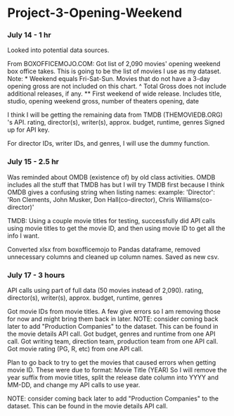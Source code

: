 # Project-3-Opening-Weekend

### July 14 - 1 hr

Looked into potential data sources.

From BOXOFFICEMOJO.COM:
Got list of 2,090 movies' opening weekend box office takes. This is going to be the list of movies I use as my dataset.
  Note:
    * Weekend equals Fri-Sat-Sun. Movies that do not have a 3-day opening gross are not included on this chart.
    ^ Total Gross does not include additional releases, if any.
    ** First weekend of wide release.
Includes title, studio, opening weekend gross, number of theaters opening, date

I think I will be getting the remaining data from TMDB (THEMOVIEDB.ORG) 's API.
rating, director(s), writer(s), approx. budget, runtime, genres
Signed up for API key.

For director IDs, writer IDs, and genres, I will use the dummy function.

### July 15 - 2.5 hr

Was reminded about OMDB (existence of) by old class activities.
  OMDB includes all the stuff that TMDB has but I will try TMDB first because I think OMDB gives a confusing string when listing names:
    example:
    'Director': 'Ron Clements, John Musker, Don Hall(co-director), Chris Williams(co-director)'

TMDB: Using a couple movie titles for testing, successfully did API calls using movie titles to get the movie ID, and then using movie ID to get all the info I want.

Converted xlsx from boxofficemojo to Pandas dataframe, removed unnecessary columns and cleaned up column names. Saved as new csv.

### July 17 - 3 hours

API calls using part of full data (50 movies instead of 2,090).
rating, director(s), writer(s), approx. budget, runtime, genres

Got movie IDs from movie titles. A few give errors so I am removing those for now and might bring them back in later.
NOTE: consider coming back later to add "Production Companies" to the dataset. This can be found in the movie details API call.
Got budget, genres and runtime from one API call.
Got writing team, direction team, production team from one API call.
Got movie rating (PG, R, etc) from one API call.

Plan to go back to try to get the movies that caused errors when getting movie ID. These were due to format:
Movie Title (YEAR)
So I will remove the year suffix from movie titles, split the release date column into YYYY and MM-DD, and change my API calls to use year.



























NOTE: consider coming back later to add "Production Companies" to the dataset. This can be found in the movie details API call.